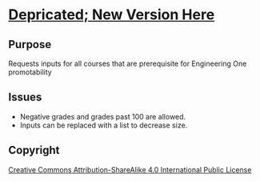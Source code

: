 # [Depricated; New Version Here](https://github.com/Thomas-Duggan/Engi1020_Python_Promotability-Calculator-V2/blob/main/)
## Purpose

Requests inputs for all courses that are prerequisite for Engineering One promotability


## Issues

 - Negative grades and grades past 100 are allowed.
 - Inputs can be replaced with a list to decrease size.


## Copyright

[Creative Commons Attribution-ShareAlike 4.0 International Public
License](https://creativecommons.org/licenses/by-sa/4.0/deed.en)
